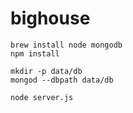 # bighouse

    brew install node mongodb
    npm install

    mkdir -p data/db
    mongod --dbpath data/db

    node server.js
